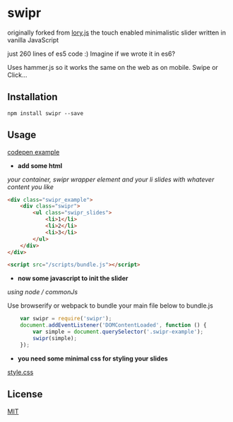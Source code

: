 # swipr

originally forked from [lory.js](http://meandmax.github.io/lory/) the touch enabled minimalistic slider written in vanilla JavaScript

just 260 lines of es5 code :) Imagine if we wrote it in es6?

Uses hammer.js so it works the same on the web as on mobile. Swipe or Click...

## Installation

`npm install swipr --save`

## Usage

[codepen example](http://codepen.io/StevenIseki/pen/uilcC)

- <b>add some html</b>

<i>your container, swipr wrapper element and your li slides with whatever content you like</i>

```html
<div class="swipr_example">
    <div class="swipr">
        <ul class="swipr_slides">
            <li>1</li>
            <li>2</li>
            <li>3</li>
        </ul>
    </div>
</div>

<script src="/scripts/bundle.js"></script>
```

- <b>now some javascript to init the slider</b>

<i>using node / commonJs</i>

Use browserify or webpack to bundle your main file below to bundle.js

```javascript
    var swipr = require('swipr');
    document.addEventListener('DOMContentLoaded', function () {
        var simple = document.querySelector('.swipr-example');
        swipr(simple);
    });
```

- <b>you need some minimal css for styling your slides</b>

[style.css](https://github.com/StevenIseki/swipr/blob/master/example/styles.css)

## License

[MIT](http://isekivacenz.mit-license.org/)
